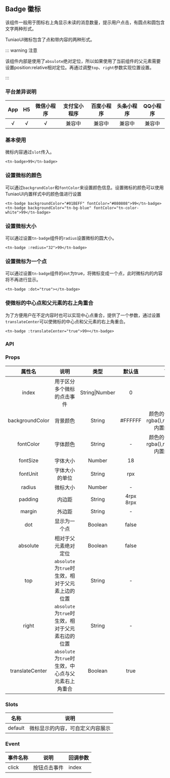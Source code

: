 ## Badge 徽标 <to-api/>
该组件一般用于图标右上角显示未读的消息数量，提示用户点击，有圆点和圆包含文字两种形式。

<demo-model url="/basicPage/badge/badge"></demo-model>
TuniaoUI微标包含了点和带内容的两种形式。



::: warning 注意

该组件内部是使用了`absulote`绝对定位，所以如果使用了当前组件的父元素需要设置position:relative相对定位。再通过调整`top`、`right`参数实现位置设置。

:::



### 平台差异说明

|  App   |  H5  | 微信小程序 | 支付宝小程序 | 百度小程序 | 头条小程序 | QQ小程序 |
| :----: | :--: | :--------: | :----------: | :--------: | :--------: | :------: |
| √ |  √   |     √      |    兼容中    |   兼容中   |   兼容中   |  兼容中  |



### 基本使用

微标内容通过`slot`传入。

```vue
<tn-badge>99</tn-badge>
```



### 设置微标的颜色

可以通过`backgrundColor`和`fontColor`来设置颜色信息。设置微标的颜色可以使用TuniaoUI内置样式中的颜色值进行设置

```vue
<tn-badge backgroundColor="#01BEFF" fontColor="#080808">99</tn-badge>
<tn-badge backgroundColor="tn-bg-blue" fontColor="tn-color-white">99</tn-badge>
```



### 设置微标大小

可以通过设置`tn-badge`组件的`radius`设置微标的圆大小。

```vue
<tn-badge :redius="32">99</tn-badge>
```



### 设置微标为一个点

可以通过设置`tn-badge`组件的`dot`为true，将微标变成一个点，此时微标内的内容将不再进行显示。

```vue
<tn-badge :dot="true"></tn-badge>
```



### 使微标的中心点和父元素的右上角重合

为了方便用户在不定内容时也可以实现中心点重合，提供了一个参数，通过设置`translateCenter`可以使微标的中心点和父元素的右上角重合。

```vue
<tn-badge :translateCenter="true">99+</tn-badge>
```



### API

### Props

|     属性名      |                        说明                        |      类型      |  默认值   |                        可选值                         |
| :-------------: | :------------------------------------------------: | :------------: | :-------: | :---------------------------------------------------: |
|      index      |             用于区分多个微标的点击事件             | String\|Number |     0     |                           -                           |
| backgroundColor |                      背景颜色                      |     String     |  #FFFFFF  | 颜色的十六进制值，rgba(),rgb(),TuniaoUI内置的颜色类名 |
|    fontColor    |                      字体颜色                      |     String     |     -     | 颜色的十六进制值，rgba(),rgb(),TuniaoUI内置的颜色类名 |
|    fontSize     |                      字体大小                      |     Number     |    18     |                           -                           |
|    fontUnit     |                   字体大小的单位                   |     String     |    rpx    |                           -                           |
|     radius      |                      微标大小                      |     Number     |     -     |                           -                           |
|     padding     |                       内边距                       |     String     | 4rpx 8rpx |                           -                           |
|     margin      |                       外边距                       |     String     |     -     |                           -                           |
|       dot       |                    显示为一个点                    |    Boolean     |   false   |                         true                          |
|    absolute     |                相对于父元素绝对定位                |    Boolean     |   false   |                         true                          |
|       top       |  `absolute`为`true`时生效，相对于父元素上边的位置  |     String     |     -     |                           -                           |
|      right      |  `absolute`为`true`时生效，相对于父元素右边的位置  |     String     |     -     |                           -                           |
| translateCenter | `absolute`为`true`时生效，中心点与父元素右上角重合 |    Boolean     |   true    |                         false                         |



### Slots

|  名称   |               说明               |
| :-----: | :------------------------------: |
| default | 微标显示的内容，可自定义内容展示 |



### Event

| 事件名称 | 说明         | 回调参数 |
| -------- | ------------ | -------- |
| click    | 按钮点击事件 | index    |


